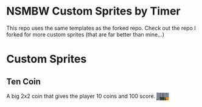 # NSMBW Custom Sprites by Timer
This repo uses the same templates as the forked repo. Check out the repo I forked for more custom sprites (that are far better than mine...)
# Custom Sprites
## Ten Coin
A big 2x2 coin that gives the player 10 coins and 100 score.
<img src="https://github.com/Arturo618/NSMBW-Custom-Sprites/blob/main/readmeAsset/tencoinplacementguide.png" width="32" align="center" />